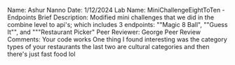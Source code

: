 Name: Ashur Nanno
Date: 1/12/2024
Lab Name: MiniChallengeEightToTen - Endpoints
Brief Description: Modified mini challenges that we did in the combine level to api's; which includes 3 endpoints: ""Magic 8 Ball", ""Guess It"", and """Restaurant Picker"
Peer Reviewer: George
Peer Review Comments:  Your code works One thing I found interesting was the category types of your restaurants the last two are cultural categories and then there's just fast food lol

   